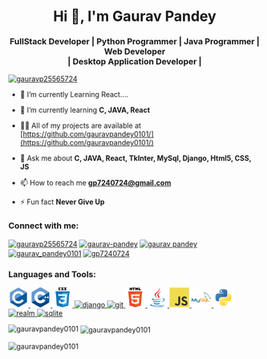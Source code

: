 <h1 align="center">Hi 👋, I'm Gaurav Pandey</h1>
<h3 align="center">FullStack Developer | Python Programmer | Java Programmer | Web Developer <br>| Desktop Application Developer |</h3>

<p align="left"> <a href="https://twitter.com/gauravp25565724" target="blank"><img src="https://img.shields.io/twitter/follow/gauravp25565724?logo=twitter&style=for-the-badge" alt="gauravp25565724" /></a> </p>

- 🔭 I’m currently Learning React....

- 🌱 I’m currently learning **C, JAVA, React**

- 👨‍💻 All of my projects are available at [https://github.com/gauravpandey0101/](https://github.com/gauravpandey0101/)

- 💬 Ask me about **C, JAVA, React, TkInter, MySql, Django, Html5, CSS, JS**

- 📫 How to reach me **gp7240724@gmail.com**

- ⚡ Fun fact **Never Give Up**

<h3 align="left">Connect with me:</h3>
<p align="left">
<a href="https://twitter.com/gauravp25565724" target="blank"><img align="center" src="https://raw.githubusercontent.com/rahuldkjain/github-profile-readme-generator/master/src/images/icons/Social/twitter.svg" alt="gauravp25565724" height="30" width="40" /></a>
<a href="https://linkedin.com/in/gaurav-pandey" target="blank"><img align="center" src="https://raw.githubusercontent.com/rahuldkjain/github-profile-readme-generator/master/src/images/icons/Social/linked-in-alt.svg" alt="gaurav-pandey" height="30" width="40" /></a>
<a href="https://fb.com/gaurav pandey" target="blank"><img align="center" src="https://raw.githubusercontent.com/rahuldkjain/github-profile-readme-generator/master/src/images/icons/Social/facebook.svg" alt="gaurav pandey" height="30" width="40" /></a>
<a href="https://instagram.com/gaurav_pandey0101" target="blank"><img align="center" src="https://raw.githubusercontent.com/rahuldkjain/github-profile-readme-generator/master/src/images/icons/Social/instagram.svg" alt="gaurav_pandey0101" height="30" width="40" /></a>
<a href="https://www.hackerrank.com/gp7240724" target="blank"><img align="center" src="https://raw.githubusercontent.com/rahuldkjain/github-profile-readme-generator/master/src/images/icons/Social/hackerrank.svg" alt="gp7240724" height="30" width="40" /></a>
</p>

<h3 align="left">Languages and Tools:</h3>
<p align="left"> <a href="https://www.cprogramming.com/" target="_blank" rel="noreferrer"> <img src="https://raw.githubusercontent.com/devicons/devicon/master/icons/c/c-original.svg" alt="c" width="40" height="40"/> </a> <a href="https://www.w3schools.com/cpp/" target="_blank" rel="noreferrer"> <img src="https://raw.githubusercontent.com/devicons/devicon/master/icons/cplusplus/cplusplus-original.svg" alt="cplusplus" width="40" height="40"/> </a> <a href="https://www.w3schools.com/css/" target="_blank" rel="noreferrer"> <img src="https://raw.githubusercontent.com/devicons/devicon/master/icons/css3/css3-original-wordmark.svg" alt="css3" width="40" height="40"/> </a> <a href="https://www.djangoproject.com/" target="_blank" rel="noreferrer"> <img src="https://cdn.worldvectorlogo.com/logos/django.svg" alt="django" width="40" height="40"/> </a> <a href="https://git-scm.com/" target="_blank" rel="noreferrer"> <img src="https://www.vectorlogo.zone/logos/git-scm/git-scm-icon.svg" alt="git" width="40" height="40"/> </a> <a href="https://www.w3.org/html/" target="_blank" rel="noreferrer"> <img src="https://raw.githubusercontent.com/devicons/devicon/master/icons/html5/html5-original-wordmark.svg" alt="html5" width="40" height="40"/> </a> <a href="https://www.java.com" target="_blank" rel="noreferrer"> <img src="https://raw.githubusercontent.com/devicons/devicon/master/icons/java/java-original.svg" alt="java" width="40" height="40"/> </a> <a href="https://developer.mozilla.org/en-US/docs/Web/JavaScript" target="_blank" rel="noreferrer"> <img src="https://raw.githubusercontent.com/devicons/devicon/master/icons/javascript/javascript-original.svg" alt="javascript" width="40" height="40"/> </a> <a href="https://www.mysql.com/" target="_blank" rel="noreferrer"> <img src="https://raw.githubusercontent.com/devicons/devicon/master/icons/mysql/mysql-original-wordmark.svg" alt="mysql" width="40" height="40"/> </a> <a href="https://www.python.org" target="_blank" rel="noreferrer"> <img src="https://raw.githubusercontent.com/devicons/devicon/master/icons/python/python-original.svg" alt="python" width="40" height="40"/> </a> <a href="https://realm.io/" target="_blank" rel="noreferrer"> <img src="https://raw.githubusercontent.com/bestofjs/bestofjs-webui/8665e8c267a0215f3159df28b33c365198101df5/public/logos/realm.svg" alt="realm" width="40" height="40"/> </a> <a href="https://www.sqlite.org/" target="_blank" rel="noreferrer"> <img src="https://www.vectorlogo.zone/logos/sqlite/sqlite-icon.svg" alt="sqlite" width="40" height="40"/> </a> </p>

<p><img align="left" src="https://github-readme-stats.vercel.app/api/top-langs?username=gauravpandey0101&show_icons=true&locale=en&layout=compact" alt="gauravpandey0101" /></p>

<p>&nbsp;<img align="center" src="https://github-readme-stats.vercel.app/api?username=gauravpandey0101&show_icons=true&locale=en" alt="gauravpandey0101" /></p>

<p><img align="center" src="https://github-readme-streak-stats.herokuapp.com/?user=gauravpandey0101&" alt="gauravpandey0101" /></p>

